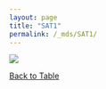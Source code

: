 ```yaml
---
layout: page
title: "SAT1"
permalink: /_mds/SAT1/
---
```


![](../../algns0/5HSAA094521_aln_report.png?raw=true)

[Back to Table](../../display)